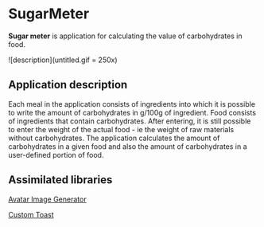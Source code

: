 SugarMeter 
====================

**Sugar meter** is application for calculating the value of carbohydrates in food.

![description](untitled.gif = 250x)


## Application description 

Each meal in the application consists of ingredients into which it is possible to write the amount of carbohydrates in g/100g of ingredient. Food consists of ingredients that contain carbohydrates. After entering, it is still possible to enter the weight of the actual food - ie the weight of raw materials without carbohydrates. The application calculates the amount of carbohydrates in a given food and also the amount of carbohydrates in a user-defined portion of food.

## Assimilated libraries

[Avatar Image Generator](https://github.com/AmosKorir/AvatarImageGenerator)

[Custom Toast](https://www.geeksforgeeks.org/how-to-add-a-custom-styled-toast-in-android-using-kotlin/)


